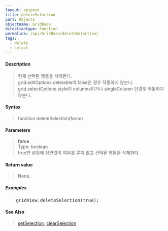 ```yaml
---
layout: apipost
title: deleteSelection
part: Objects
objectname: GridBase
directiontype: Function
permalink: /api/GridBase/deleteSelection/
tags:
  - delete
  - select
---
```



#### Description

> 현재 선택된 행들을 삭제한다.  
> grid.editOptions.deletable이 false인 경우 작동하지 않는다.  
> grid.selectOptions.style이 columns이거나 singleColumn 인경우 작동하지 않는다.

#### Syntax

> function deleteSelection(force)  

#### Parameters

> **force**  
> Type: boolean  
> true면 설정에 상관없이 여부를 묻지 않고 선택된 행들을 삭제한다.


#### Return value

> None.

##### Examples 

<pre class="prettyprint">
    gridView.deleteSelection(true);
</pre>

#### See Also
> [setSelection](/api/GridBase/setSelection), [clearSelection](/api/GridBase/clearSelection)